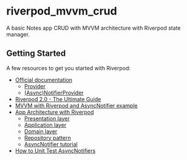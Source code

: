# riverpod_mvvm_crud

A basic Notes app CRUD with MVVM architecture with Riverpod state manager.

## Getting Started

A few resources to get you started with Riverpod:

- [Official documentation](https://riverpod.dev/es/docs/introduction/getting_started)
  - [Provider](https://riverpod.dev/es/docs/providers/provider)
  - [(Async)NotifierProvider](https://riverpod.dev/es/docs/providers/notifier_provider)
- [Riverpod 2.0 - The Ultimate Guide](https://codewithandrea.com/articles/flutter-state-management-riverpod/)
- [MVVM with Riverpod and AsyncNotifier example](https://medium.com/@ntd278/how-i-simplified-flutter-state-management-using-riverpod-c76652fb607f)
- [App Architecture with Riverpod](https://codewithandrea.com/articles/flutter-app-architecture-riverpod-introduction/)
  - [Presentation layer](https://codewithandrea.com/articles/flutter-presentation-layer/)
  - [Application layer](https://codewithandrea.com/articles/flutter-app-architecture-application-layer/)
  - [Domain layer](https://codewithandrea.com/articles/flutter-app-architecture-domain-model/)
  - [Repository pattern](https://codewithandrea.com/articles/flutter-repository-pattern/)
  - [AsyncNotifier tutorial](https://codewithandrea.com/articles/flutter-riverpod-async-notifier/)
- [How to Unit Test AsyncNotifiers](https://codewithandrea.com/articles/unit-test-async-notifier-riverpod/)
